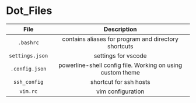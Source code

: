 # Dot_Files

|	File   |	Description  |
|:--------:|:---------------:|
|`.bashrc` | contains aliases for program and directory shortcuts |
|`settings.json` | settings for vscode |
| `.config.json` | powerline-shell config file. Working on using custom theme |
| `ssh_config` | shortcut for ssh hosts |
| `vim.rc` | vim configuration |
